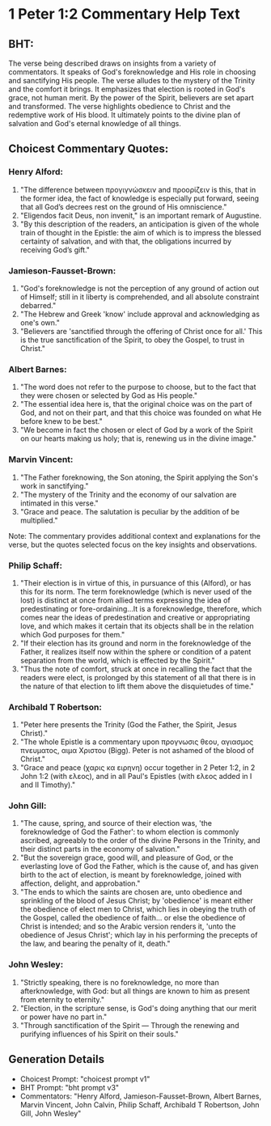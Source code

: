 # 1 Peter 1:2 Commentary Help Text

## BHT:
The verse being described draws on insights from a variety of commentators. It speaks of God's foreknowledge and His role in choosing and sanctifying His people. The verse alludes to the mystery of the Trinity and the comfort it brings. It emphasizes that election is rooted in God's grace, not human merit. By the power of the Spirit, believers are set apart and transformed. The verse highlights obedience to Christ and the redemptive work of His blood. It ultimately points to the divine plan of salvation and God's eternal knowledge of all things.

## Choicest Commentary Quotes:
### Henry Alford:
1. "The difference between προγιγνώσκειν and προορίζειν is this, that in the former idea, the fact of knowledge is especially put forward, seeing that all God’s decrees rest on the ground of His omniscience." 
2. "Eligendos facit Deus, non invenit," is an important remark of Augustine.
3. "By this description of the readers, an anticipation is given of the whole train of thought in the Epistle: the aim of which is to impress the blessed certainty of salvation, and with that, the obligations incurred by receiving God’s gift."

### Jamieson-Fausset-Brown:
1. "God's foreknowledge is not the perception of any ground of action out of Himself; still in it liberty is comprehended, and all absolute constraint debarred."
2. "The Hebrew and Greek 'know' include approval and acknowledging as one's own."
3. "Believers are 'sanctified through the offering of Christ once for all.' This is the true sanctification of the Spirit, to obey the Gospel, to trust in Christ."

### Albert Barnes:
1. "The word does not refer to the purpose to choose, but to the fact that they were chosen or selected by God as His people."
2. "The essential idea here is, that the original choice was on the part of God, and not on their part, and that this choice was founded on what He before knew to be best."
3. "We become in fact the chosen or elect of God by a work of the Spirit on our hearts making us holy; that is, renewing us in the divine image."

### Marvin Vincent:
1. "The Father foreknowing, the Son atoning, the Spirit applying the Son's work in sanctifying." 
2. "The mystery of the Trinity and the economy of our salvation are intimated in this verse."
3. "Grace and peace. The salutation is peculiar by the addition of be multiplied."

Note: The commentary provides additional context and explanations for the verse, but the quotes selected focus on the key insights and observations.

### Philip Schaff:
1. "Their election is in virtue of this, in pursuance of this (Alford), or has this for its norm. The term foreknowledge (which is never used of the lost) is distinct at once from allied terms expressing the idea of predestinating or fore-ordaining...It is a foreknowledge, therefore, which comes near the ideas of predestination and creative or appropriating love, and which makes it certain that its objects shall be in the relation which God purposes for them."
2. "If their election has its ground and norm in the foreknowledge of the Father, it realizes itself now within the sphere or condition of a patent separation from the world, which is effected by the Spirit."
3. "Thus the note of comfort, struck at once in recalling the fact that the readers were elect, is prolonged by this statement of all that there is in the nature of that election to lift them above the disquietudes of time."

### Archibald T Robertson:
1. "Peter here presents the Trinity (God the Father, the Spirit, Jesus Christ)." 
2. "The whole Epistle is a commentary upon προγνωσις θεου, αγιασμος πνευματος, αιμα Χριστου (Bigg). Peter is not ashamed of the blood of Christ." 
3. "Grace and peace (χαρις κα ειρηνη) occur together in 2 Peter 1:2, in 2 John 1:2 (with ελεος), and in all Paul's Epistles (with ελεος added in I and II Timothy)."

### John Gill:
1. "The cause, spring, and source of their election was, 'the foreknowledge of God the Father': to whom election is commonly ascribed, agreeably to the order of the divine Persons in the Trinity, and their distinct parts in the economy of salvation."
2. "But the sovereign grace, good will, and pleasure of God, or the everlasting love of God the Father, which is the cause of, and has given birth to the act of election, is meant by foreknowledge, joined with affection, delight, and approbation."
3. "The ends to which the saints are chosen are, unto obedience and sprinkling of the blood of Jesus Christ; by 'obedience' is meant either the obedience of elect men to Christ, which lies in obeying the truth of the Gospel, called the obedience of faith... or else the obedience of Christ is intended; and so the Arabic version renders it, 'unto the obedience of Jesus Christ'; which lay in his performing the precepts of the law, and bearing the penalty of it, death."

### John Wesley:
1. "Strictly speaking, there is no foreknowledge, no more than afterknowledge, with God: but all things are known to him as present from eternity to eternity."
2. "Election, in the scripture sense, is God's doing anything that our merit or power have no part in."
3. "Through sanctification of the Spirit — Through the renewing and purifying influences of his Spirit on their souls."


## Generation Details
- Choicest Prompt: "choicest prompt v1"
- BHT Prompt: "bht prompt v3"
- Commentators: "Henry Alford, Jamieson-Fausset-Brown, Albert Barnes, Marvin Vincent, John Calvin, Philip Schaff, Archibald T Robertson, John Gill, John Wesley"
